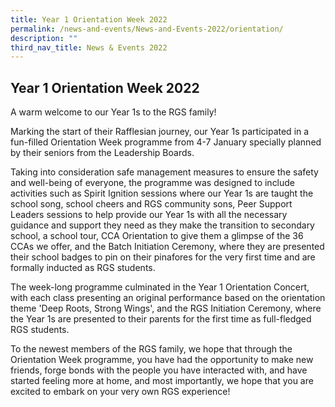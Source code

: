 ```yaml
---
title: Year 1 Orientation Week 2022
permalink: /news-and-events/News-and-Events-2022/orientation/
description: ""
third_nav_title: News & Events 2022
---
```

## Year 1 Orientation Week 2022

A warm welcome to our Year 1s to the RGS family!  
  
Marking the start of their Rafflesian journey, our Year 1s participated in a fun-filled Orientation Week programme from 4-7 January specially planned by their seniors from the Leadership Boards.  
  
Taking into consideration safe management measures to ensure the safety and well-being of everyone, the programme was designed to include activities such as Spirit Ignition sessions where our Year 1s are taught the school song, school cheers and RGS community sons, Peer Support Leaders sessions to help provide our Year 1s with all the necessary guidance and support they need as they make the transition to secondary school, a school tour, CCA Orientation to give them a glimpse of the 36 CCAs we offer, and the Batch Initiation Ceremony, where they are presented their school badges to pin on their pinafores for the very first time and are formally inducted as RGS students.  
  
The week-long programme culminated in the Year 1 Orientation Concert, with each class presenting an original performance based on the orientation theme 'Deep Roots, Strong Wings', and the RGS Initiation Ceremony, where the Year 1s are presented to their parents for the first time as full-fledged RGS students.  
  
To the newest members of the RGS family, we hope that through the Orientation Week programme, you have had the opportunity to make new friends, forge bonds with the people you have interacted with, and have started feeling more at home, and most importantly, we hope that you are excited to embark on your very own RGS experience!

